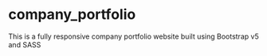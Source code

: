 # company_portfolio

This is a fully responsive company portfolio website built using Bootstrap v5 and SASS

